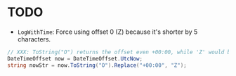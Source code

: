 TODO
=====

- `LogWithTime`: Force using offset 0 (Z) because it's shorter by 5 characters.
```cs
// XXX: ToString("O") returns the offset even +00:00, while 'Z' would be better.
DateTimeOffset now = DateTimeOffset.UtcNow;
string nowStr = now.ToString("O").Replace("+00:00", "Z");
```
